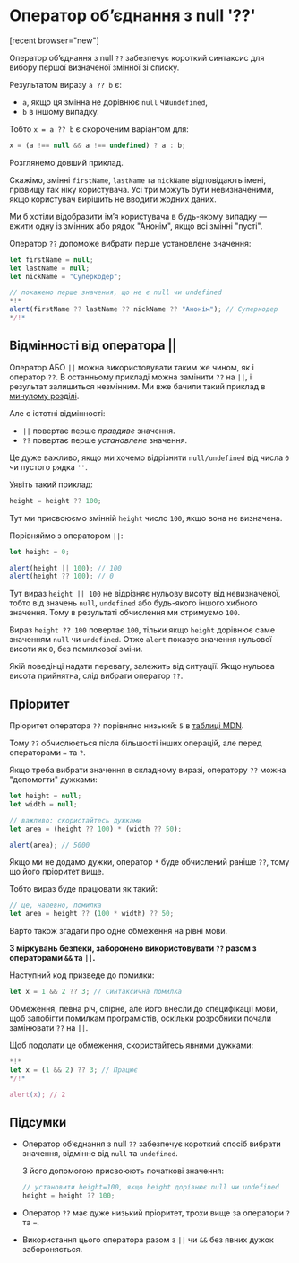 # Оператор об’єднання з null '??'

[recent browser="new"]

Оператор об’єднання з null `??` забезпечує короткий синтаксис для вибору першої визначеної змінної зі списку.

Результатом виразу `a ?? b` є:
- `a`, якщо ця змінна не дорівнює `null` чи`undefined`,
- `b` в іншому випадку.

Тобто `x = a ?? b` є скороченим варіантом для:

```js
x = (a !== null && a !== undefined) ? a : b;
```

Розглянемо довший приклад.

Скажімо, змінні `firstName`, `lastName` та `nickName` відповідають імені, прізвищу так ніку користувача. Усі три можуть бути невизначеними, якщо користувач вирішить не вводити жодних даних.

Ми б хотіли відобразити ім’я користувача в будь-якому випадку — вжити одну із змінних або рядок "Анонім", якщо всі змінні "пусті".

Оператор `??` допоможе вибрати перше установлене значення:

```js run
let firstName = null;
let lastName = null;
let nickName = "Суперкодер";

// покажемо перше значення, що не є null чи undefined
*!*
alert(firstName ?? lastName ?? nickName ?? "Анонім"); // Суперкодер
*/!*
```

## Відмінності від оператора ||

Оператор АБО `||` можна використовувати таким же чином, як і оператор `??`. В останньому прикладі можна замінити `??` на `||`, і результат залишиться незмінним. Ми вже бачили такий приклад в [минулому розділі](info:logical-operators#or-finds-the-first-truthy-value).

Але є істотні відмінності:
- `||` повертає перше *правдиве* значення.
- `??` повертає перше *установлене* значення.

Це дуже важливо, якщо ми хочемо відрізнити `null/undefined` від числа `0` чи пустого рядка `''`.

Уявіть такий приклад:

```js
height = height ?? 100;
```

Тут ми присвоюємо змінній `height` число `100`, якщо вона не визначена.

Порівняймо з оператором `||`:

```js run
let height = 0;

alert(height || 100); // 100
alert(height ?? 100); // 0
```

Тут вираз `height || 100` не відрізняє нульову висоту від невизначеної, тобто від значень `null`, `undefined` або будь-якого іншого хибного значення. Тому в результаті обчислення ми отримуємо `100`.

Вираз `height ?? 100` повертає `100`, тільки якщо `height` дорівнює саме значенням `null` чи `undefined`. Отже `alert` показує значення нульової висоти як `0`, без помилкової зміни.

Якій поведінці надати перевагу, залежить від ситуації. Якщо нульова висота прийнятна, слід вибрати оператор `??`.

## Пріоритет

Пріоритет оператора `??` порівняно низький: `5` в [таблиці MDN](https://developer.mozilla.org/en-US/docs/Web/JavaScript/Reference/Operators/Operator_Precedence#Table).

Тому `??` обчислюється після більшості інших операцій, але перед операторами `=` та `?`.

Якщо треба вибрати значення в складному виразі, оператору `??` можна "допомогти" дужками:

```js run
let height = null;
let width = null;

// важливо: скористайтесь дужками
let area = (height ?? 100) * (width ?? 50);

alert(area); // 5000
```

Якщо ми не додамо дужки, оператор `*` буде обчислений раніше `??`, тому що його пріоритет вище.

Тобто вираз буде працювати як такий:

```js
// це, напевно, помилка
let area = height ?? (100 * width) ?? 50;
```

Варто також згадати про одне обмеження на рівні мови.

**З міркувань безпеки, заборонено використовувати `??` разом з операторами `&&` та `||`.**

Наступний код призведе до помилки:

```js run
let x = 1 && 2 ?? 3; // Синтаксична помилка
```

Обмеження, певна річ, спірне, але його внесли до специфікації мови, щоб запобігти помилкам програмістів, оскільки розробники почали замінювати `??` на `||`.

Щоб подолати це обмеження, скористайтесь явними дужками:

```js run
*!*
let x = (1 && 2) ?? 3; // Працює
*/!*

alert(x); // 2
```

## Підсумки

- Оператор об’єднання з null `??` забезпечує короткий спосіб вибрати значення, відмінне від `null` та `undefined`.

    З його допомогою присвоюють початкові значення:

    ```js
    // установити height=100, якщо height дорівнює null чи undefined
    height = height ?? 100;
    ```

- Оператор `??` має дуже низький пріоритет, трохи вище за оператори `?` та `=`.
- Використання цього оператора разом з `||` чи `&&` без явних дужок забороняється.
